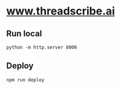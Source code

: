 # www.threadscribe.ai

## Run local

```
python -m http.server 8000
```

## Deploy

```
npm run deploy
```